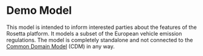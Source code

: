 # Demo Model

This model is intended to inform interested parties about the features of the Rosetta platform. 
It models a subset of the European vehicle emission regulations.
The model is completely standalone and not connected to the [Common Domain Model](https://www.isda.org/cdm/) (CDM) in any way.

